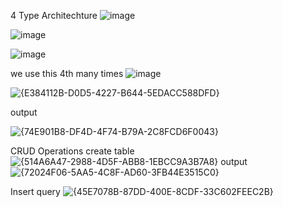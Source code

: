 4 Type Architechture
![image](https://github.com/user-attachments/assets/28f1f600-55bd-4acc-a6cc-3e9b24da028e)

![image](https://github.com/user-attachments/assets/02fa9432-b125-494a-a5fc-38ba40225771)

![image](https://github.com/user-attachments/assets/b5b74a2d-c173-4f25-9802-6bf1e064887b)

 we use this 4th many times 
![image](https://github.com/user-attachments/assets/1f3fca9d-9f48-4e57-883a-75d5578099e5)


![{E384112B-D0D5-4227-B644-5EDACC588DFD}](https://github.com/user-attachments/assets/28301346-07b0-4ef0-b18b-749b19c97c24)


output

![{74E901B8-DF4D-4F74-B79A-2C8FCD6F0043}](https://github.com/user-attachments/assets/ee8193ac-313e-4ca1-9a64-7a97e558f541)

CRUD Operations 
create table
![{514A6A47-2988-4D5F-ABB8-1EBCC9A3B7A8}](https://github.com/user-attachments/assets/7eb63ca8-ce88-41a9-b597-54b6e716fbcf)
output
![{72024F06-5AA5-4C8F-AD60-3FB44E3515C0}](https://github.com/user-attachments/assets/67e619b1-f838-426a-9bd3-02e7944c30d0)


Insert query
![{45E7078B-87DD-400E-8CDF-33C602FEEC2B}](https://github.com/user-attachments/assets/51369c60-b0c4-4fe0-a49c-7f966c29b061)




